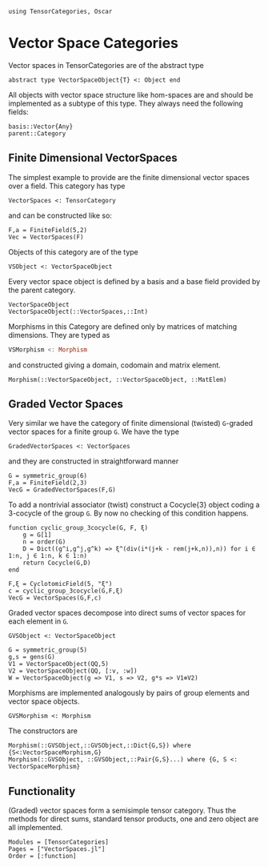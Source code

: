 ```@setup VS
using TensorCategories, Oscar
```


# Vector Space Categories

Vector spaces in TensorCategories are of the abstract type

```
abstract type VectorSpaceObject{T} <: Object end
```

All objects with vector space structure like hom-spaces are and should be implemented as a
subtype of this type. They always need the following fields:

```
basis::Vector{Any}
parent::Category
```

## Finite Dimensional VectorSpaces

The simplest example to provide are the finite dimensional vector spaces over a field.
This category has type

```
VectorSpaces <: TensorCategory
```

and can be constructed like so:

```@example VS
F,a = FiniteField(5,2)
Vec = VectorSpaces(F)
```

Objects of this category are of the type

```
VSObject <: VectorSpaceObject
```

Every vector space object is defined by a basis and a base field provided by the
parent category.

```@docs
VectorSpaceObject
VectorSpaceObject(::VectorSpaces,::Int)
```

Morphisms in this Category are defined only by matrices of matching dimensions.
They are typed as

```julia
VSMorphism <: Morphism
```

and constructed giving a domain, codomain and matrix element.

```@docs VS
Morphism(::VectorSpaceObject, ::VectorSpaceObject, ::MatElem)
```

## Graded Vector Spaces

Very similar we have the category of finite dimensional (twisted) ``G``-graded vector spaces for a finite group ``G``.
We have the type

```
GradedVectorSpaces <: VectorSpaces
```
and they are constructed in straightforward manner

```@example VS
G = symmetric_group(6)
F,a = FiniteField(2,3)
VecG = GradedVectorSpaces(F,G)
```

To add a nontrivial associator (twist) construct a Cocycle{3} object coding a 3-cocycle
of the group ``G``. By now no checking of this condition happens.

```@example VS
function cyclic_group_3cocycle(G, F, ξ)
	g = G[1]
	n = order(G)
	D = Dict((g^i,g^j,g^k) => ξ^(div(i*(j+k - rem(j+k,n)),n)) for i ∈ 1:n, j ∈ 1:n, k ∈ 1:n)
	return Cocycle(G,D)
end

F,ξ = CyclotomicField(5, "ξ")
c = cyclic_group_3cocycle(G,F,ξ)
VecG = VectorSpaces(G,F,c)
```

Graded vector spaces decompose into direct sums of vector spaces for each element in
``G``.

```
GVSObject <: VectorSpaceObject
```

```@example VS
G = symmetric_group(5)
g,s = gens(G)
V1 = VectorSpaceObject(QQ,5)
V2 = VectorSpaceObject(QQ, [:v, :w])
W = VectorSpaceObject(g => V1, s => V2, g*s => V1⊗V2)
```

Morphisms are implemented analogously by pairs of group elements and vector space objects.

```
GVSMorphism <: Morphism
```

The constructors are

```@docs
Morphism(::GVSObject,::GVSObject,::Dict{G,S}) where {S<:VectorSpaceMorphism,G}
Morphism(::GVSObject, ::GVSObject,::Pair{G,S}...) where {G, S <: VectorSpaceMorphism}
```


## Functionality

(Graded) vector spaces form a semisimple tensor category. Thus the methods for
direct sums, standard tensor products, one and zero object are all implemented.

```@autodocs
Modules = [TensorCategories]
Pages = ["VectorSpaces.jl"]
Order = [:function]
```
